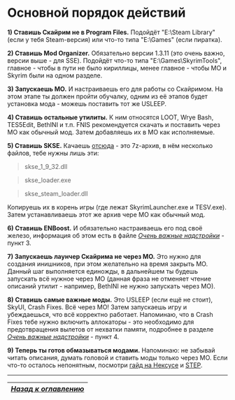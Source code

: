 # Основной порядок действий

**1) Ставишь Скайрим не в Program Files.** Подойдёт "E:\Steam Library" (если у тебя Steam-версия) или что-то типа "E:\Games" (если пиратка).

**2) Ставишь Mod Organizer.** Обязательно версии 1.3.11 (это очень важно, версии выше - для SSE). Подойдёт что-то типа "E:\Games\SkyrimTools", главное - чтобы в пути не было кириллицы, менее главное - чтобы MO и Skyrim были на одном разделе.

**3) Запускаешь МО.** И настраиваешь его для работы со Скайримом. На этом этапе ты должен пройти обучалку, одним из её этапов будет установка мода - можешь поставить тот же USLEEP.

**4) Ставишь остальные утилиты.** К ним относятся LOOT, Wrye Bash, TES5Edit, BethINI и т.п. FNIS рекомендуется скачать и поставить через МО как обычный мод. Затем добавляешь их в МО как исполняемые.

**5) Ставишь SKSE.** Качаешь [отсюда](http://skse.silverlock.org/beta/skse_1_07_03.7z) - это 7z-архив, в нём несколько файлов, тебе нужны лишь эти:

> skse_1_9_32.dll

> skse_loader.exe

> skse_steam_loader.dll

Копируешь их в корень игры (где лежат SkyrimLauncher.exe и TESV.exe). Затем устанавливаешь этот же архив чере МО как обычный мод.

**6) Ставишь ENBoost.** И обязательно настраиваешь его под своё железо, информация об этом есть в файле [*Очень важные надстройки*](../02_Очень_важные_надстройки.md) - пункт 3.

**7) Запускаешь лаунчер Скайрима не через МО.** Это нужно для создания инишников, при этом желательно на время закрыть МО. Данный шаг выполняется единожды, в дальнейшем ты будешь запускать всё нужное через МО (данная фраза не отменяет чтение описаний утилит - например, BethINI не нужно запускать через МО).

**8) Ставишь самые важные моды.** Это USLEEP (если ещё не стоит), SkyUI, Crash Fixes. Всё через МО! Затем запускаешь игру и убеждаешься, что всё корректно работает. Напоминаю, что в Crash Fixes тебе нужно включить аллокаторы - это необходимо для предотвращения вылетов от нехватки памяти, подробнее в разделе [*Очень важные надстройки*](02_Очень_важные_надстройки.md) - пункт 4.

**9) Теперь ты готов обмазываться модами.** Напоминаю: не забывай читать описания, думать головой и ставить моды только через МО. Если что-то осталось непонятным, посмотри [гайд на Нексусе](http://www.nexusmods.com/skyrim/mods/74427/) и [STEP](http://wiki.step-project.com/Main_Page).

------

|[*Назад к оглавлению*](../01_Оглавление.md)|
|:---:|

